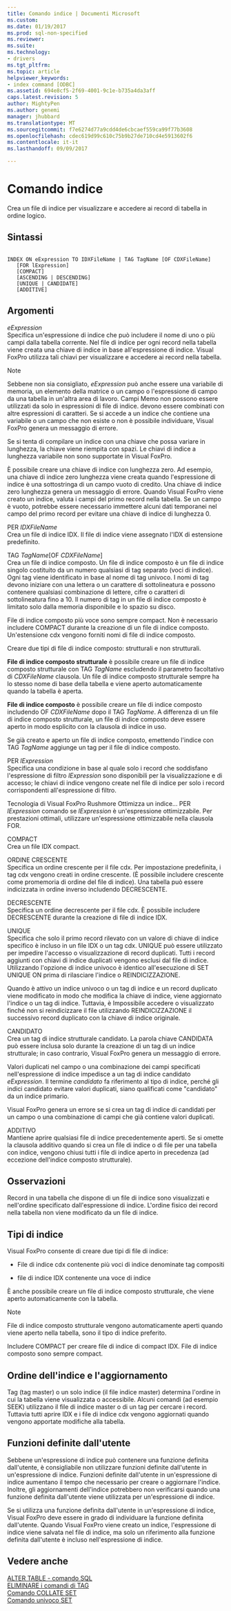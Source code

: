 ```yaml
---
title: Comando indice | Documenti Microsoft
ms.custom: 
ms.date: 01/19/2017
ms.prod: sql-non-specified
ms.reviewer: 
ms.suite: 
ms.technology:
- drivers
ms.tgt_pltfrm: 
ms.topic: article
helpviewer_keywords:
- index command [ODBC]
ms.assetid: 694e8cf5-2f69-4001-9c1e-b735a4da3aff
caps.latest.revision: 5
author: MightyPen
ms.author: genemi
manager: jhubbard
ms.translationtype: MT
ms.sourcegitcommit: f7e6274d77a9cdd4de6cbcaef559ca99f77b3608
ms.openlocfilehash: cdec619d99c610c75b9b27de710cd4e5913602f6
ms.contentlocale: it-it
ms.lasthandoff: 09/09/2017

---
```

# <a name="index-command"></a>Comando indice
Crea un file di indice per visualizzare e accedere ai record di tabella in ordine logico.  
  
## <a name="syntax"></a>Sintassi  
  
```  
  
INDEX ON eExpression TO IDXFileName | TAG TagName [OF CDXFileName]  
   [FOR lExpression]  
   [COMPACT]  
   [ASCENDING | DESCENDING]  
   [UNIQUE | CANDIDATE]  
   [ADDITIVE]  
```  
  
## <a name="arguments"></a>Argomenti  
 *eExpression*  
 Specifica un'espressione di indice che può includere il nome di uno o più campi dalla tabella corrente. Nel file di indice per ogni record nella tabella viene creata una chiave di indice in base all'espressione di indice. Visual FoxPro utilizza tali chiavi per visualizzare e accedere ai record nella tabella.  
  
> [!NOTE]  
>  Sebbene non sia consigliato, *eExpression* può anche essere una variabile di memoria, un elemento della matrice o un campo o l'espressione di campo da una tabella in un'altra area di lavoro. Campi Memo non possono essere utilizzati da solo in espressioni di file di indice. devono essere combinati con altre espressioni di caratteri. Se si accede a un indice che contiene una variabile o un campo che non esiste o non è possibile individuare, Visual FoxPro genera un messaggio di errore.  
  
 Se si tenta di compilare un indice con una chiave che possa variare in lunghezza, la chiave viene riempita con spazi. Le chiavi di indice a lunghezza variabile non sono supportate in Visual FoxPro.  
  
 È possibile creare una chiave di indice con lunghezza zero. Ad esempio, una chiave di indice zero lunghezza viene creata quando l'espressione di indice è una sottostringa di un campo vuoto di credito. Una chiave di indice zero lunghezza genera un messaggio di errore. Quando Visual FoxPro viene creato un indice, valuta i campi del primo record nella tabella. Se un campo è vuoto, potrebbe essere necessario immettere alcuni dati temporanei nel campo del primo record per evitare una chiave di indice di lunghezza 0.  
  
 PER *IDXFileName*  
 Crea un file di indice IDX. Il file di indice viene assegnato l'IDX di estensione predefinito.  
  
 TAG *TagName*[OF *CDXFileName*]  
 Crea un file di indice composto. Un file di indice composto è un file di indice singolo costituito da un numero qualsiasi di tag separato (voci di indice). Ogni tag viene identificato in base al nome di tag univoco. I nomi di tag devono iniziare con una lettera o un carattere di sottolineatura e possono contenere qualsiasi combinazione di lettere, cifre o caratteri di sottolineatura fino a 10. Il numero di tag in un file di indice composto è limitato solo dalla memoria disponibile e lo spazio su disco.  
  
 File di indice composto più voce sono sempre compact. Non è necessario includere COMPACT durante la creazione di un file di indice composto. Un'estensione cdx vengono forniti nomi di file di indice composto.  
  
 Creare due tipi di file di indice composto: strutturali e non strutturali.  
  
 **File di indice composto strutturale** è possibile creare un file di indice composto strutturale con TAG *TagName* escludendo il parametro facoltativo di *CDXFileName* clausola. Un file di indice composto strutturale sempre ha lo stesso nome di base della tabella e viene aperto automaticamente quando la tabella è aperta.  
  
 **File di indice composto** è possibile creare un file di indice composto includendo OF *CDXFileName* dopo il TAG *TagName*. A differenza di un file di indice composto strutturale, un file di indice composto deve essere aperto in modo esplicito con la clausola di indice in uso.  
  
 Se già creato e aperto un file di indice composto, emettendo l'indice con TAG *TagName* aggiunge un tag per il file di indice composto.  
  
 PER *lExpression*  
 Specifica una condizione in base al quale solo i record che soddisfano l'espressione di filtro *lExpression* sono disponibili per la visualizzazione e di accesso; le chiavi di indice vengono create nel file di indice per solo i record corrispondenti all'espressione di filtro.  
  
 Tecnologia di Visual FoxPro Rushmore Ottimizza un indice... PER *lExpression* comando se *lExpression* è un'espressione ottimizzabile. Per prestazioni ottimali, utilizzare un'espressione ottimizzabile nella clausola FOR.  
  
 COMPACT  
 Crea un file IDX compact.  
  
 ORDINE CRESCENTE  
 Specifica un ordine crescente per il file cdx. Per impostazione predefinita, i tag cdx vengono creati in ordine crescente. (È possibile includere crescente come promemoria di ordine del file di indice). Una tabella può essere indicizzata in ordine inverso includendo DECRESCENTE.  
  
 DECRESCENTE  
 Specifica un ordine decrescente per il file cdx. È possibile includere DECRESCENTE durante la creazione di file di indice IDX.  
  
 UNIQUE  
 Specifica che solo il primo record rilevato con un valore di chiave di indice specifico è incluso in un file IDX o un tag cdx. UNIQUE può essere utilizzato per impedire l'accesso o visualizzazione di record duplicati. Tutti i record aggiunti con chiavi di indice duplicati vengono esclusi dal file di indice. Utilizzando l'opzione di indice univoco è identico all'esecuzione di SET UNIQUE ON prima di rilasciare l'indice o REINDICIZZAZIONE.  
  
 Quando è attivo un indice univoco o un tag di indice e un record duplicato viene modificato in modo che modifica la chiave di indice, viene aggiornato l'indice o un tag di indice. Tuttavia, è Impossibile accedere o visualizzato finché non si reindicizzare il file utilizzando REINDICIZZAZIONE il successivo record duplicato con la chiave di indice originale.  
  
 CANDIDATO  
 Crea un tag di indice strutturale candidato. La parola chiave CANDIDATA può essere inclusa solo durante la creazione di un tag di un indice strutturale; in caso contrario, Visual FoxPro genera un messaggio di errore.  
  
 Valori duplicati nel campo o una combinazione dei campi specificati nell'espressione di indice impedisce a un tag di indice candidato *eExpression*. Il termine *candidato* fa riferimento al tipo di indice, perché gli indici candidato evitare valori duplicati, siano qualificati come "candidato" da un indice primario.  
  
 Visual FoxPro genera un errore se si crea un tag di indice di candidati per un campo o una combinazione di campi che già contiene valori duplicati.  
  
 ADDITIVO  
 Mantiene aprire qualsiasi file di indice precedentemente aperti. Se si omette la clausola additivo quando si crea un file di indice o di file per una tabella con indice, vengono chiusi tutti i file di indice aperto in precedenza (ad eccezione dell'indice composto strutturale).  
  
## <a name="remarks"></a>Osservazioni  
 Record in una tabella che dispone di un file di indice sono visualizzati e nell'ordine specificato dall'espressione di indice. L'ordine fisico dei record nella tabella non viene modificato da un file di indice.  
  
## <a name="index-types"></a>Tipi di indice  
 Visual FoxPro consente di creare due tipi di file di indice:  
  
-   File di indice cdx contenente più voci di indice denominate tag compositi  
  
-   file di indice IDX contenente una voce di indice  
  
 È anche possibile creare un file di indice composto strutturale, che viene aperto automaticamente con la tabella.  
  
> [!NOTE]  
>  File di indice composto strutturale vengono automaticamente aperti quando viene aperto nella tabella, sono il tipo di indice preferito.  
  
 Includere COMPACT per creare file di indice di compact IDX. File di indice composto sono sempre compact.  
  
## <a name="index-order-and-updating"></a>Ordine dell'indice e l'aggiornamento  
 Tag (tag master) o un solo indice (il file indice master) determina l'ordine in cui la tabella viene visualizzata o accessibile. Alcuni comandi (ad esempio SEEK) utilizzano il file di indice master o di un tag per cercare i record. Tuttavia tutti aprire IDX e i file di indice cdx vengono aggiornati quando vengono apportate modifiche alla tabella.  
  
## <a name="user-defined-functions"></a>Funzioni definite dall'utente  
 Sebbene un'espressione di indice può contenere una funzione definita dall'utente, è consigliabile non utilizzare funzioni definite dall'utente in un'espressione di indice. Funzioni definite dall'utente in un'espressione di indice aumentano il tempo che necessario per creare o aggiornare l'indice. Inoltre, gli aggiornamenti dell'indice potrebbero non verificarsi quando una funzione definita dall'utente viene utilizzata per un'espressione di indice.  
  
 Se si utilizza una funzione definita dall'utente in un'espressione di indice, Visual FoxPro deve essere in grado di individuare la funzione definita dall'utente. Quando Visual FoxPro viene creato un indice, l'espressione di indice viene salvata nel file di indice, ma solo un riferimento alla funzione definita dall'utente è incluso nell'espressione di indice.  
  
## <a name="see-also"></a>Vedere anche  
 [ALTER TABLE - comando SQL](../../odbc/microsoft/alter-table-sql-command.md)   
 [ELIMINARE i comandi di TAG](../../odbc/microsoft/delete-tag-command.md)   
 [Comando COLLATE SET](../../odbc/microsoft/set-collate-command.md)   
 [Comando univoco SET](../../odbc/microsoft/set-unique-command.md)
